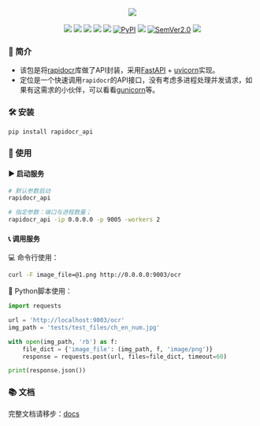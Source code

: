 <div align="center">
  <div align="center">
    <img src="https://github.com/RapidAI/RapidOCRAPI/releases/download/v0.1.5/LOGO.png"/>
  </div>
 <br/>
  <a href=""><img src="https://img.shields.io/badge/Python->=3.6-aff.svg"></a>
  <a href=""><img src="https://img.shields.io/badge/OS-Linux%2C%20Win%2C%20Mac-pink.svg"></a>
  <a href="https://github.com/RapidAI/RapidOCRAPI/graphs/contributors"><img src="https://img.shields.io/github/contributors/RapidAI/RapidOCRAPI?color=9ea"></a>
  <a href="https://github.com/RapidAI/RapidOCRAPI/stargazers"><img src="https://img.shields.io/github/stars/RapidAI/RapidOCRAPI?color=ccf" ></a>
  <a href="https://pepy.tech/project/rapidocr_api"><img src="https://static.pepy.tech/badge/rapidocr_api?period=total&units=abbreviation&left_color=grey&right_color=blue&left_text=Downloads"></a>
  <a href="https://pypi.org/project/rapidocr_api/"><img alt="PyPI" src="https://img.shields.io/pypi/v/rapidocr_api"></a>
  <a href="https://choosealicense.com/licenses/apache-2.0/"><img src="https://img.shields.io/badge/License-Apache%202-dfd.svg"></a>
  <a href="https://semver.org/"><img alt="SemVer2.0" src="https://img.shields.io/badge/SemVer-2.0-brightgreen"></a>
  <a href="https://github.com/psf/black"><img src="https://img.shields.io/badge/code%20style-black-000000.svg"></a>

</div>

### 📖 简介

- 该包是将[rapidocr](./rapidocr/install.md)库做了API封装，采用[FastAPI](https://fastapi.tiangolo.com/) + [uvicorn](https://www.uvicorn.org/)实现。
- 定位是一个快速调用`rapidocr`的API接口，没有考虑多进程处理并发请求，如果有这需求的小伙伴，可以看看[gunicorn](https://gunicorn.org/)等。

### 🛠️ 安装

```bash linenums="1"
pip install rapidocr_api
```

### 🚀 使用

#### ▶️ 启动服务

```bash
# 默认参数启动
rapidocr_api

# 指定参数：端口与进程数量；
rapidocr_api -ip 0.0.0.0 -p 9005 -workers 2
```

#### 📞 调用服务

💻 命令行使用：

```bash
curl -F image_file=@1.png http://0.0.0.0:9003/ocr
```

🐍 Python脚本使用：

```python
import requests

url = 'http://localhost:9003/ocr'
img_path = 'tests/test_files/ch_en_num.jpg'

with open(img_path, 'rb') as f:
    file_dict = {'image_file': (img_path, f, 'image/png')}
    response = requests.post(url, files=file_dict, timeout=60)

print(response.json())
```

### 📚 文档

完整文档请移步：[docs](https://rapidai.github.io/RapidOCRDocs/main/install_usage/rapidocr_api/usage/)
